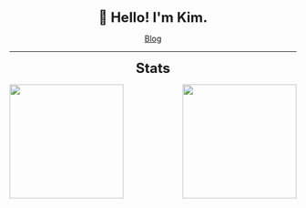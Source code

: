 
<div align="center" >
  <p><strong><font size=5 >👋 Hello! I'm Kim.</font></strong></p>
  <a href="https://blog.cckim.cn/">Blog</a>
</div>

***

<div align="center">
  <p><strong><font size=5 >Stats</font></strong></p>
</div>

<div align="center">
  <img  align="left" height="200" src="https://github-readme-stats.vercel.app/api?username=hubvue&show_icons=true&theme=radical&count_private=true" />
  <img  align="right" height="200" src="https://github-readme-stats.vercel.app/api/top-langs/?username=hubvue&layout=compact&theme=radical&count_private=true&show_icons=true" />
</div>
